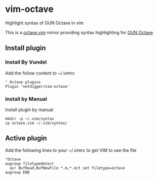 # vim-octave
Highlight syntax of GUN Octave in vim

This is a [octave.vim](https://www.vim.org/scripts/script.php?script_id=3600) mirror providing syntax highlighting for [GUN Octave](https://www.gnu.org/software/octave/)

## Install plugin

### Install By Vundel
Add the follow content to *~/.vimrc*

	" Octave plugins
	Plugin 'netdigger/vim-octave'

### Install by Manual
Install plugin by manual

	mkdir -p ~/.vim/syntax 
	cp octave.vim ~/.vim/syntax/ 

## Active plugin

Add the following lines to your ~/.vimrc to get ViM to use the file 

	"Octave
	augroup filetypedetect
	  au! BufRead,BufNewFile *.m,*.oct set filetype=octave
	augroup END
